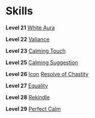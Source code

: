 <!-- TITLE: Sensei -->
<!-- SUBTITLE: Nobility, tranquility and piety all rolled up into one being.  Do not take their benevolent ways for granted however, a Sensei is also a cruel instructor when it comes to pugilism. -->

# Skills

**Level 21**
[White Aura](white-aura)

**Level 22**
[Valiance](valiance)

**Level 23**
[Calming Touch](calming-touch)

**Level 25**
[Calming Suggestion](calming-suggestion)

**Level 26**
[Icon](icon)
[Resolve of Chastity](resolve-of-chastity)

**Level 27**
[Equality](equality)

**Level 28**
[Rekindle](rekindle)

**Level 29**
[Perfect Calm](perfect-calm)